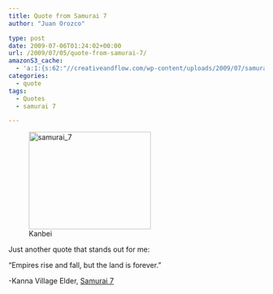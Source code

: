 ```yaml
---
title: Quote from Samurai 7
author: "Juan Orozco" 

type: post
date: 2009-07-06T01:24:02+00:00
url: /2009/07/05/quote-from-samurai-7/
amazonS3_cache:
  - 'a:1:{s:62:"//creativeandflow.com/wp-content/uploads/2009/07/samurai_7.jpg";a:1:{s:9:"timestamp";i:1552705903;}}'
categories:
  - quote
tags:
  - Quotes
  - samurai 7

---
```

<figure style="width: 240px" class="wp-caption alignleft"><img title="samurai_7" src="https://i0.wp.com/creativeandflow.com/wp-content/uploads/2009/07/samurai_7.jpg?resize=240%2C192" alt="samurai_7" width="240" height="192"  data-recalc-dims="1" /><figcaption class="wp-caption-text">Kanbei</figcaption></figure>

Just another quote that stands out for me:

“Empires rise and fall, but the land is forever.”

-Kanna Village Elder, <a href="http://en.wikipedia.org/wiki/Samurai_7" target="_blank" rel="noopener noreferrer">Samurai 7</a>